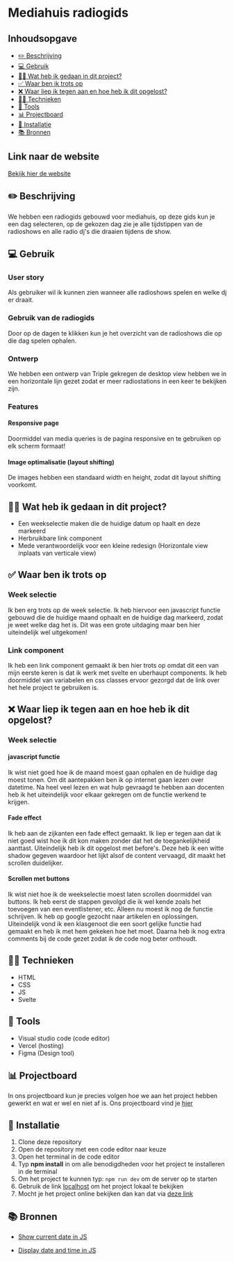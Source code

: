# Mediahuis radiogids

## Inhoudsopgave
* [✏️ Beschrijving](#-beschrijving)
* [💻 Gebruik](#-gebruik)
* [👨‍💻 Wat heb ik gedaan in dit project?](#-wat-heb-ik-gedaan-in-dit-project)
* [✅ Waar ben ik trots op](#-waar-ben-ik-trots-op)
* [❌ Waar liep ik tegen aan en hoe heb ik dit opgelost?](#-waar-liep-ik-tegen-aan-en-hoe-heb-ik-dit-opgelost)
* [👷‍♂️ Technieken](#-technieken)
* [🧰 Tools](#-tools)
* [📊 Projectboard](#-projectboard)
* [🔧 Installatie](#-installatie)
* [📚 Bronnen](#-bronnen)

## Link naar de website
<a href="https://lose-your-head-the-client-case-5q6r.vercel.app/" alt="link naar de website">Bekijk hier de website</a>

## ✏️ Beschrijving
We hebben een radiogids gebouwd voor mediahuis, op deze gids kun je een dag selecteren, op de gekozen dag zie je alle tijdstippen van de radioshows en alle radio dj's die draaien tijdens de show.
<!-- Voeg een mooie poster visual toe 📸 -->

## 💻 Gebruik
<!-- Bij Gebruik staat de user story, hoe het werkt en wat je er mee kan. -->
### User story
Als gebruiker wil ik kunnen zien wanneer alle radioshows spelen en welke dj er draait.

### Gebruik van de radiogids
Door op de dagen te klikken kun je het overzicht van de radioshows die op die dag spelen ophalen.

### Ontwerp
We hebben een ontwerp van Triple gekregen de desktop view hebben we in een horizontale lijn gezet zodat er meer radiostations in een keer te bekijken zijn.

### Features

#### Responsive page
Doormiddel van media queries is de pagina responsive en te gebruiken op elk scherm formaat!

#### Image optimalisatie (layout shifting)
De images hebben een standaard width en height, zodat dit layout shifting voorkomt.

## 👨‍💻 Wat heb ik gedaan in dit project?

- Een weekselectie maken die de huidige datum op haalt en deze markeerd
- Herbruikbare link component
- Mede verantwoordelijk voor een kleine redesign (Horizontale view inplaats van verticale view)

## ✅ Waar ben ik trots op

### Week selectie
Ik ben erg trots op de week selectie. Ik heb hiervoor een javascript functie gebouwd die de huidige maand ophaalt en de huidige dag markeerd, zodat je weet welke dag het is. Dit was een grote uitdaging maar ben hier uiteindelijk wel uitgekomen!

### Link component
Ik heb een link component gemaakt ik ben hier trots op omdat dit een van mijn eerste keren is dat ik werk met svelte en uberhaupt components. Ik heb doormiddel van variabelen en css classes ervoor gezorgd dat de link over het hele project te gebruiken is.

## ❌ Waar liep ik tegen aan en hoe heb ik dit opgelost?

### Week selectie
#### javascript functie
Ik wist niet goed hoe ik de maand moest gaan ophalen en de huidige dag moest tonen. Om dit aantepakken ben ik op internet gaan lezen over datetime. Na heel veel lezen en wat hulp gevraagd te hebben aan docenten heb ik het uiteindelijk voor elkaar gekregen om de functie werkend te krijgen.

#### Fade effect
Ik heb aan de zijkanten een fade effect gemaakt. Ik liep er tegen aan dat ik niet goed wist hoe ik dit kon maken zonder dat het de toegankelijkheid aanttast. Uiteindelijk heb ik dit opgelost met before's. Deze heb ik een witte shadow gegeven waardoor het lijkt alsof de content vervaagd, dit maakt het scrollen duidelijker.

#### Scrollen met buttons
Ik wist niet hoe ik de weekselectie moest laten scrollen doormiddel van buttons. Ik heb eerst de stappen gevolgd die ik wel kende zoals het toevoegen van een eventlistener, etc. Alleen nu moest ik nog de functie schrijven. Ik heb op google gezocht naar artikelen en oplossingen. Uiteindelijk vond ik een klasgenoot die een soort gelijke functie had gemaakt en heb ik met hem gekeken hoe het moet. Daarna heb ik nog extra comments bij de code gezet zodat ik de code nog beter onthoudt.

## 👷‍♂️ Technieken
- HTML
- CSS
- JS
- Svelte

## 🧰 Tools
- Visual studio code (code editor)
- Vercel (hosting)
- Figma (Design tool)

## 📊 Projectboard
In ons projectboard kun je precies volgen hoe we aan het project hebben gewerkt en wat er wel en niet af is. Ons projectboard vind je <a href="https://github.com/users/Daan645/projects/8">hier</a>

## 🔧 Installatie
<!-- Bij Instalatie staat hoe een andere developer aan jouw repo kan werken -->
1. Clone deze repository
2. Open de repository met een code editor naar keuze
3. Open het terminal in de code editor
4. Typ **npm install** in om alle benodigdheden voor het project te installeren in de terminal
5. Om het project te kunnen typ: `npm run dev` om de server op te starten
5. Gebruik de link <a href="http://localhost:5173/">localhost</a> om het project lokaal te bekijken
6. Mocht je het project online bekijken dan kan dat via <a href="https://lose-your-head-the-client-case-5q6r.vercel.app/" alt="link naar de website">deze link</a>

## 📚 Bronnen
- <a href="https://www.shecodes.io/athena/73295-how-to-display-the-current-day-of-the-week-and-time-using-javascript#:~:text=%2F%2F%20create%20a%20new%20Date,current%20time%20const%20time%20%3D%20now.">Show current date in JS</a>

- <a href="https://www.shecodes.io/athena/38917-how-to-display-the-current-date-and-time-in-javascript#:~:text=To%20display%20the%20current%20date%20and%20time%20in%20JavaScript%2C%20you,()%20object%20and%20its%20methods.&text=In%20the%20code%20above%2C%20we,the%20current%20date%20and%20time.">Display date and time in JS</a>


